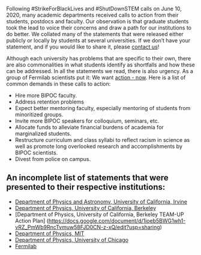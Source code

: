Following #StrikeForBlackLives and #ShutDownSTEM calls on June 10, 2020, many academic departments received calls to action from their students, postdocs and faculty. Our observation is that graduate students took the lead to voice their concerns and draw a path for our institutions to do better. We collated many of the statements that were released either publicly or locally by students at several universities. If we don’t have your statement, and if you would like to share it, please [contact us](mailto:paarcoalition@gmail.com)! 

Although each university has problems that are specific to their own, there are also commonalities in what students identify as shortfalls and how these can be addressed. In all the statements we read, there is also urgency. As a group of Fermilab scientists put it: We want [action - now](https://changenowphysics.com/). Here is a list of common demands in these calls to action: 

* Hire more BIPOC faculty. 
* Address retention problems
* Expect better mentoring faculty, especially mentoring of students from minoritized groups.
* Invite more BIPOC speakers for colloquium, seminars, etc. 
* Allocate funds to alleviate financial burdens of academia for marginalized students. 
* Restructure curriculum and class syllabi to reflect racism in science as well as promote long overlooked research and accomplishments by BIPOC scientists. 
* Divest from police on campus. 

An incomplete list of statements that were presented to their respective institutions: 
---------------

* [Department of Physics and Astronomy, University of California, Irvine](https://drive.google.com/file/d/1hYs47ONiDIMEzjzxzzsfEUlFflgSr5j7/view?usp=sharing)
* [Department of Physics, University of California, Berkeley](https://ucbphysicsjuneteenthletter.com/)
* [Department of Physics, University of California, Berkeley TEAM-UP Action Plan] (https://docs.google.com/document/d/1ioeb5BWG1wh1-vRZ_PmWb9RncTvmuw58FJD0CN-z-xQ/edit?usp=sharing)
* [Department of Physics, MIT](https://drive.google.com/file/d/1OhIwECHYrDtqRrrQ0R6Fc7NubjeySxnZ/view?usp=sharing)
* [Department of Physics, University of Chicago](https://drive.google.com/file/d/1OhIwECHYrDtqRrrQ0R6Fc7NubjeySxnZ/view?usp=sharing) 
* [Fermilab](https://changenowphysics.com/)
